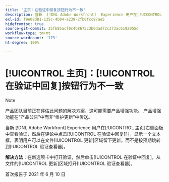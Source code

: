 ```yaml
---
title: '主页：在验证中回复按钮行为不一致'
description: 当新  [!DNL Adobe Workfront]  Experience 用户在[!UICONTROL 主页]右侧面板中查看验证，然后在评论中点击[!UICONTROL 在验证中回复]时，显示一个文本框，表明用户可以在[!UICONTROL 文件更新]区域留下更新，而不是按预期跳转到“验证查看器”。
exl-id: f9e08d81-135c-4b04-a239-2fb0fcc87ae5
hidefromtoc: true
source-git-commit: 35fb85acf0c4b8675c3b6dad72c373ac6192055d
workflow-type: tm+mt
source-wordcount: '173'
ht-degree: 100%

---
```


# [!UICONTROL 主页]：[!UICONTROL 在验证中回复]按钮行为不一致

<!--Converted to story-->

>[!NOTE]
>
>产品团队目前正在评估此问题的解决方案，这可能需要产品增强功能。 产品增强功能在“产品公告”中而非“维护更新”中传送。

当新 [!DNL Adobe Workfront] Experience 用户在[!UICONTROL 主页]右侧面板中查看验证，然后在评论中点击[!UICONTROL 在验证中回复]时，显示一个文本框，表明用户可以在文件[!UICONTROL 更新]区域留下更新，而不是按预期跳转到[!UICONTROL 验证查看器]。

**解决方法**：在新选项卡中打开验证，然后单击[!UICONTROL 在验证中回复]，从文件的[!UICONTROL 更新]区域打开[!UICONTROL 验证查看器]。

首次报告于 2021 年 6 月 10 日
